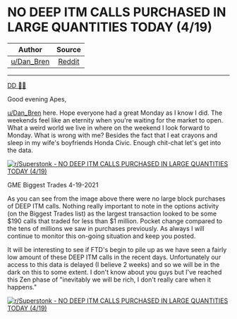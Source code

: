 NO DEEP ITM CALLS PURCHASED IN LARGE QUANTITIES TODAY (4/19)
============================================================

| Author       | Source       | 
| :-------------: |:-------------:|
|  [u/Dan_Bren](https://www.reddit.com/user/Dan_Bren/) | [Reddit](https://www.reddit.com/r/Superstonk/comments/mueq2m/no_deep_itm_calls_purchased_in_large_quantities/) | 

---


[DD 👨‍🔬](https://www.reddit.com/r/Superstonk/search?q=flair_name%3A%22DD%20%F0%9F%91%A8%E2%80%8D%F0%9F%94%AC%22&restrict_sr=1)

Good evening Apes,

[u/Dan_Bren](https://www.reddit.com/u/Dan_Bren/) here. Hope everyone had a great Monday as I know I did. The weekends feel like an eternity when you're waiting for the market to open. What a weird world we live in where on the weekend I look forward to Monday. What is wrong with me? Besides the fact that I eat crayons and sleep in my wife's boyfriends Honda Civic. Enough chit-chat let's get into the data.

[![r/Superstonk - NO DEEP ITM CALLS PURCHASED IN LARGE QUANTITIES TODAY (4/19)](https://preview.redd.it/7d36bp1t38u61.jpg?width=1222&format=pjpg&auto=webp&s=51decc9d6190708a6d7ca15d5d323b3f19841d54)](https://preview.redd.it/7d36bp1t38u61.jpg?width=1222&format=pjpg&auto=webp&s=51decc9d6190708a6d7ca15d5d323b3f19841d54)

GME Biggest Trades 4-19-2021

As you can see from the image above there were no large block purchases of DEEP ITM calls. Nothing really important to note in the options activity (on the Biggest Trades list) as the largest transaction looked to be some $190 calls that traded for less than $1 million. Pocket change compared to the tens of millions we saw in purchases previously. As always I will continue to monitor this on-going situation and keep you posted.

It will be interesting to see if FTD's begin to pile up as we have seen a fairly low amount of these DEEP ITM calls in the recent days. Unfortunately our access to this data is delayed (I believe 2 weeks) and so we will be in the dark on this to some extent. I don't know about you guys but I've reached this Zen phase of "inevitably we will be rich, I don't really care when it happens."

[![r/Superstonk - NO DEEP ITM CALLS PURCHASED IN LARGE QUANTITIES TODAY (4/19)](https://preview.redd.it/38ppypow48u61.png?width=571&format=png&auto=webp&s=c7068e45be91ac8862b2158283076aa8b01e64df)](https://preview.redd.it/38ppypow48u61.png?width=571&format=png&auto=webp&s=c7068e45be91ac8862b2158283076aa8b01e64df)

